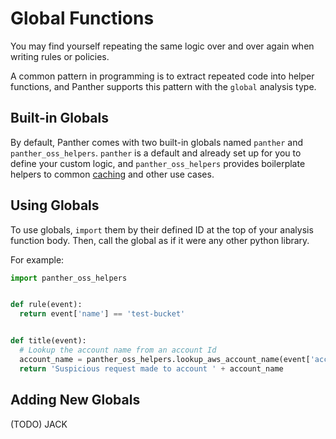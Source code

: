 # Global Functions

You may find yourself repeating the same logic over and over again when writing rules or policies.

A common pattern in programming is to extract repeated code into helper functions, and Panther supports this pattern with the `global` analysis type.

## Built-in Globals

By default, Panther comes with two built-in globals named `panther` and `panther_oss_helpers`. `panther` is a default and already set up for you to define your custom logic, and `panther_oss_helpers` provides boilerplate helpers to common [caching](analysis/caching.md) and other use cases.

## Using Globals

To use globals, `import` them by their defined ID at the top of your analysis function body. Then, call the global as if it were any other python library.

For example:

```python
import panther_oss_helpers


def rule(event):
  return event['name'] == 'test-bucket'


def title(event):
  # Lookup the account name from an account Id
  account_name = panther_oss_helpers.lookup_aws_account_name(event['accountId'])
  return 'Suspicious request made to account ' + account_name
```

## Adding New Globals

(TODO) JACK
